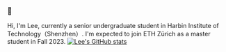 ### 👋
Hi, I'm Lee, currently a senior undergraduate student in Harbin Institute of Technology（Shenzhen）. 
I'm expected to join ETH Zürich as a master student in Fall 2023.
[![Lee's GitHub stats](https://github-readme-stats.vercel.app/api?username=Lee-abcde&theme=great-gatsby)](https://github.com/anuraghazra/github-readme-stats)
<!--
**Lee-abcde/Lee-abcde** is a ✨ _special_ ✨ repository because its `README.md` (this file) appears on your GitHub profile.

Here are some ideas to get you started:

- 🔭 I’m currently working on ...
- 🌱 I’m currently learning ...
- 👯 I’m looking to collaborate on ...
- 🤔 I’m looking for help with ...
- 💬 Ask me about ...
- 📫 How to reach me: ...
- 😄 Pronouns: ...
- ⚡ Fun fact: ...
-->
